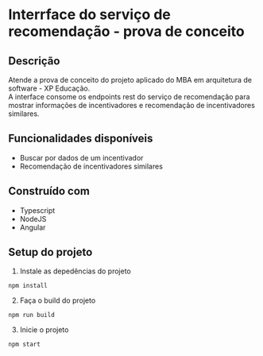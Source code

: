 # Interrface do serviço de recomendação - prova de conceito

## Descrição
Atende a prova de conceito do projeto aplicado do MBA em arquitetura de software - XP Educação.</br>
A interface consome os endpoints rest do serviço de recomendação para mostrar informações de incentivadores e recomendação de incentivadores similares.

## Funcionalidades disponíveis
- Buscar por dados de um incentivador
- Recomendação de incentivadores similares

## Construído com
- Typescript
- NodeJS
- Angular

## Setup do projeto

1. Instale as depedências do projeto
```
npm install
```

2. Faça o build do projeto
```
npm run build
```

3. Inicie o projeto
```
npm start
```

